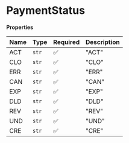 # PaymentStatus

**Properties**

| Name | Type  | Required | Description |
| :--- | :---- | :------- | :---------- |
| ACT  | `str` | ✅       | "ACT"       |
| CLO  | `str` | ✅       | "CLO"       |
| ERR  | `str` | ✅       | "ERR"       |
| CAN  | `str` | ✅       | "CAN"       |
| EXP  | `str` | ✅       | "EXP"       |
| DLD  | `str` | ✅       | "DLD"       |
| REV  | `str` | ✅       | "REV"       |
| UND  | `str` | ✅       | "UND"       |
| CRE  | `str` | ✅       | "CRE"       |
